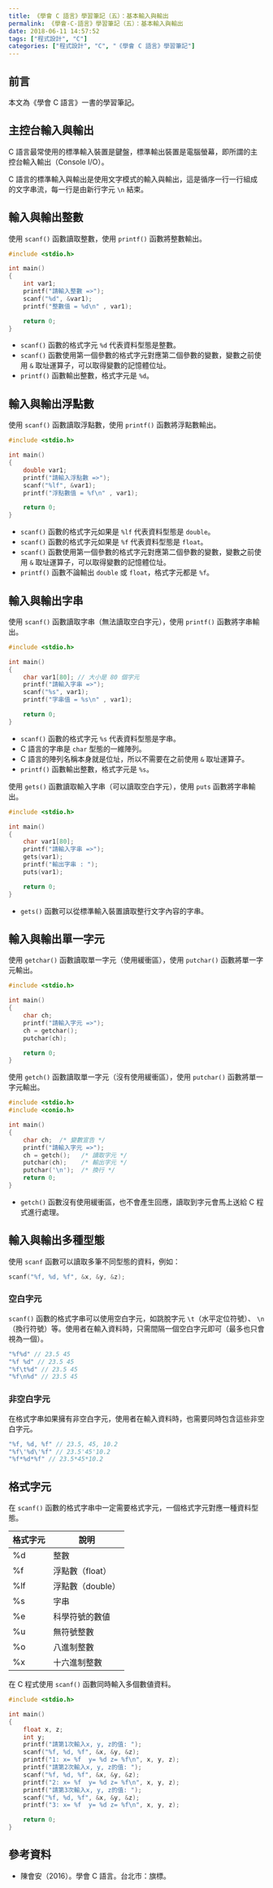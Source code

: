 ```yaml
---
title: 《學會 C 語言》學習筆記（五）：基本輸入與輸出
permalink: 《學會-C-語言》學習筆記（五）：基本輸入與輸出
date: 2018-06-11 14:57:52
tags: ["程式設計", "C"]
categories: ["程式設計", "C", "《學會 C 語言》學習筆記"]
---
```


## 前言

本文為《學會 C 語言》一書的學習筆記。

## 主控台輸入與輸出

C 語言最常使用的標準輸入裝置是鍵盤，標準輸出裝置是電腦螢幕，即所謂的主控台輸入輸出（Console I/O）。

C 語言的標準輸入與輸出是使用文字模式的輸入與輸出，這是循序一行一行組成的文字串流，每一行是由新行字元 `\n` 結束。

## 輸入與輸出整數

使用 `scanf()` 函數讀取整數，使用 `printf()` 函數將整數輸出。

```C
#include <stdio.h>

int main()
{
    int var1;
    printf("請輸入整數 =>");
    scanf("%d", &var1);
    printf("整數值 = %d\n" , var1);

    return 0;
}
```

- `scanf()` 函數的格式字元 `%d` 代表資料型態是整數。
- `scanf()` 函數使用第一個參數的格式字元對應第二個參數的變數，變數之前使用 `&` 取址運算子，可以取得變數的記憶體位址。
- `printf()` 函數輸出整數，格式字元是 `%d`。

## 輸入與輸出浮點數

使用 `scanf()` 函數讀取浮點數，使用 `printf()` 函數將浮點數輸出。

```C
#include <stdio.h>

int main()
{
    double var1;
    printf("請輸入浮點數 =>");
    scanf("%lf", &var1);
    printf("浮點數值 = %f\n" , var1);

    return 0;
}
```

- `scanf()` 函數的格式字元如果是 `%lf` 代表資料型態是 `double`。
- `scanf()` 函數的格式字元如果是 `%f` 代表資料型態是 `float`。
- `scanf()` 函數使用第一個參數的格式字元對應第二個參數的變數，變數之前使用 `&` 取址運算子，可以取得變數的記憶體位址。
- `printf()` 函數不論輸出 `double` 或 `float`，格式字元都是 `%f`。

## 輸入與輸出字串

使用 `scanf()` 函數讀取字串（無法讀取空白字元），使用 `printf()` 函數將字串輸出。

```C
#include <stdio.h>

int main()
{
    char var1[80]; // 大小是 80 個字元
    printf("請輸入字串 =>");
    scanf("%s", var1);
    printf("字串值 = %s\n" , var1);

    return 0;
}
```

- `scanf()` 函數的格式字元 `%s` 代表資料型態是字串。
- C 語言的字串是 `char` 型態的一維陣列。
- C 語言的陣列名稱本身就是位址，所以不需要在之前使用 `&` 取址運算子。
- `printf()` 函數輸出整數，格式字元是 `%s`。

使用 `gets()` 函數讀取輸入字串（可以讀取空白字元），使用 `puts` 函數將字串輸出。

```C
#include <stdio.h>

int main()
{
    char var1[80];
    printf("請輸入字串 =>");
    gets(var1);
    printf("輸出字串 : ");
    puts(var1);

    return 0;
}
```

- `gets()` 函數可以從標準輸入裝置讀取整行文字內容的字串。

## 輸入與輸出單一字元

使用 `getchar()` 函數讀取單一字元（使用緩衝區），使用 `putchar()` 函數將單一字元輸出。

```C
#include <stdio.h>

int main()
{
    char ch;
    printf("請輸入字元 =>");
    ch = getchar();
    putchar(ch);

    return 0;
}
```

使用 `getch()` 函數讀取單一字元（沒有使用緩衝區），使用 `putchar()` 函數將單一字元輸出。

```C
#include <stdio.h>
#include <conio.h>

int main()
{
    char ch;  /* 變數宣告 */
    printf("請輸入字元 =>");
    ch = getch();   /* 讀取字元 */
    putchar(ch);    /* 輸出字元 */
    putchar('\n');  /* 換行 */
    return 0;
}
```

- `getch()` 函數沒有使用緩衝區，也不會產生回應，讀取到字元會馬上送給 C 程式進行處理。

## 輸入與輸出多種型態

使用 `scanf` 函數可以讀取多筆不同型態的資料，例如：

```C
scanf("%f, %d, %f", &x, &y, &z);
```

### 空白字元

`scanf()` 函數的格式字串可以使用空白字元，如跳脫字元 `\t`（水平定位符號）、 `\n`（換行符號）等。使用者在輸入資料時，只需間隔一個空白字元即可（最多也只會視為一個）。

```C
"%f%d" // 23.5 45
"%f %d" // 23.5 45
"%f\t%d" // 23.5 45
"%f\n%d" // 23.5 45
```

### 非空白字元

在格式字串如果擁有非空白字元，使用者在輸入資料時，也需要同時包含這些非空白字元。

```C
"%f, %d, %f" // 23.5, 45, 10.2
"%f\'%d\'%f" // 23.5'45'10.2
"%f*%d*%f" // 23.5*45*10.2
```

## 格式字元

在 `scanf()` 函數的格式字串中一定需要格式字元，一個格式字元對應一種資料型態。

| 格式字元 | 說明             |
| -------- | ---------------- |
| %d       | 整數             |
| %f       | 浮點數（float）  |
| %lf      | 浮點數（double） |
| %s       | 字串             |
| %e       | 科學符號的數値   |
| %u       | 無符號整數       |
| %o       | 八進制整數       |
| %x       | 十六進制整數     |

在 C 程式使用 `scanf()` 函數同時輸入多個數値資料。

```C
#include <stdio.h>

int main()
{
    float x, z;
    int y;
    printf("請第1次輸入x, y, z的值: ");
    scanf("%f, %d, %f", &x, &y, &z);
    printf("1: x= %f  y= %d z= %f\n", x, y, z);
    printf("請第2次輸入x, y, z的值: ");
    scanf("%f, %d, %f", &x, &y, &z);
    printf("2: x= %f  y= %d z= %f\n", x, y, z);
    printf("請第3次輸入x, y, z的值: ");
    scanf("%f, %d, %f", &x, &y, &z);
    printf("3: x= %f  y= %d z= %f\n", x, y, z);

    return 0;
}
```

## 參考資料

- 陳會安（2016）。學會 C 語言。台北市：旗標。

